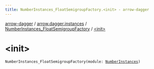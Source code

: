 ```yaml
---
title: NumberInstances_FloatSemigroupFactory.<init> - arrow-dagger
---
```


[arrow-dagger](../../index.html) / [arrow.dagger.instances](../index.html) / [NumberInstances_FloatSemigroupFactory](index.html) / [&lt;init&gt;](./-init-.html)

# &lt;init&gt;

`NumberInstances_FloatSemigroupFactory(module: `[`NumberInstances`](../-number-instances/index.html)`)`